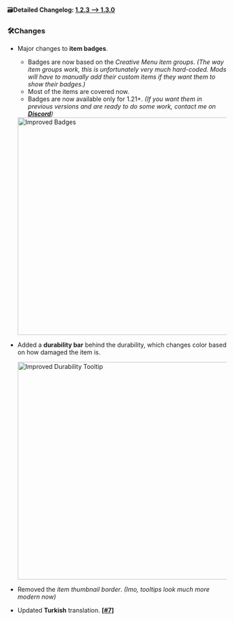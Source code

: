 🗃️**Detailed Changelog: [1.2.3 --> 1.3.0](https://github.com/UltimatChamp/EnhancedTooltips/compare/1.2.3+fabric.1.21.4...1.3.0+fabric.1.21.4)**

### 🛠️Changes

- Major changes to **item badges**.
  - Badges are now based on the _Creative Menu item groups_. _(The way item groups work, this is unfortunately very much hard-coded. Mods will have to manually add their custom items if they want them to show their badges.)_
  - Most of the items are covered now.
  - Badges are now available only for 1.21+. _(If you want them in previous versions and are ready to do some work, contact me on [**Discord**](https://discord.gg/kfKjjhv3pn))_

  <img alt="Improved Badges" width="500px" src="https://github.com/user-attachments/assets/79ef57b2-cea8-4891-a7f7-d8ca197770c0" />

- Added a **durability bar** behind the durability, which changes color based on how damaged the item is. 

  <img alt="Improved Durability Tooltip" width="500px" src="https://github.com/user-attachments/assets/bf55eb72-172a-4e7b-8888-d7cd5f5d3831" />

- Removed the _item thumbnail border_. _(Imo, tooltips look much more modern now)_
- Updated **Turkish** translation. [**[#7]**](https://github.com/UltimatChamp/EnhancedTooltips/pull/7)
